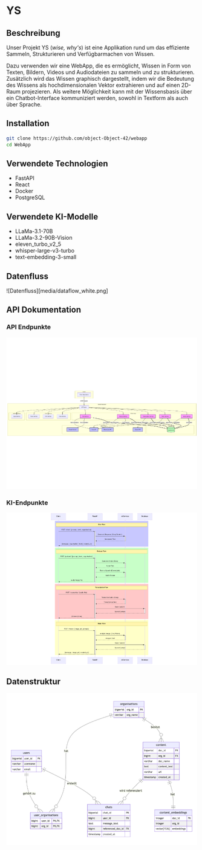 # YS

## Beschreibung

Unser Projekt YS (*wise, why's*) ist eine Applikation rund um das effiziente Sammeln, Strukturieren und Verfügbarmachen von Wissen.

Dazu verwenden wir eine WebApp, die es ermöglicht, Wissen in Form von Texten, Bildern, Videos und Audiodateien zu sammeln und zu strukturieren. Zusätzlich wird das Wissen graphisch dargestellt, indem wir die Bedeutung des Wissens als hochdimensionalen Vektor extrahieren und auf einen 2D-Raum projezieren. Als weitere Möglichkeit kann mit der Wissensbasis über ein Chatbot-Interface kommuniziert werden, sowohl in Textform als auch über Sprache.

## Installation

```bash
git clone https://github.com/object-Object-42/webapp
cd WebApp
```

## Verwendete Technologien

- FastAPI
- React
- Docker
- PostgreSQL

## Verwendete KI-Modelle

- LLaMa-3.1-70B
- LLaMa-3.2-90B-Vision
- eleven_turbo_v2_5
- whisper-large-v3-turbo
- text-embedding-3-small

## Datenfluss
![Datenfluss][media/dataflow_white.png]

## API Dokumentation

### API Endpunkte

![API Dokumentation](media/api_structure.png)

### KI-Endpunkte

![API Dokumentation](media/api_req_res.png)

## Datenstruktur

![Datenstruktur](media/datastructure.png)
